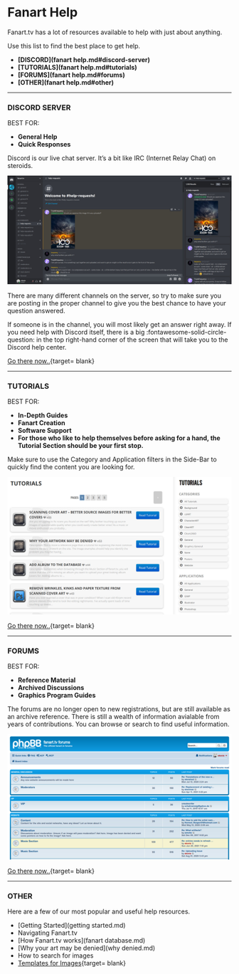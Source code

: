 # __Fanart Help__

Fanart.tv has a lot of resources available to help with just about anything. 

Use this list to find the best place to get help.

- __[DISCORD](fanart help.md#discord-server)__
- __[TUTORIALS](fanart help.md#tutorials)__
- __[FORUMS](fanart help.md#forums)__
- __[OTHER](fanart help.md#other)__

---

### __DISCORD SERVER__

BEST FOR:

- __General Help__
- __Quick Responses__


Discord is our live chat server. It’s a bit like IRC (Internet Relay Chat) on steroids.

![Discord Channels](../assets/images/discord-server.jpg)

There are many different channels on the server, so try to make sure you are posting in the proper channel to give you the best chance to have your question answered.

If someone is in the channel, you will most likely get an answer right away. If you need help with Discord itself, there is a big :fontawesome-solid-circle-question: in the top right-hand corner of the screen that will take you to the Discord help center.

[Go there now..](https://discord.gg/r9VufRk){target= blank}

---

### __TUTORIALS__

BEST FOR:

- __In-Depth Guides__
- __Fanart Creation__
- __Software Support__
- __For those who like to help themselves before asking for a hand, the Tutorial Section should be your first stop.__

Make sure to use the Category and Application filters in the Side-Bar to quickly find the content you are looking for.

![Discord Channels](../assets/images/Tutorials-Section.jpg)

[Go there now..](https://fanart.tv/tutorials/){target= blank}

---

### __FORUMS__

BEST FOR:

- __Reference Material__
- __Archived Discussions__
- __Graphics Program Guides__

The forums are no longer open to new registrations, but are still available as an archive reference. There is still a wealth of information avialable from years of contributions. You can browse or search to find useful information.

![Discord Channels](../assets/images/forums.jpg)

[Go there now..](https://forum.fanart.tv/index.php?){target= blank}

---

### __OTHER__

Here are a few of our most popular and useful help resources.

- [Getting Started](getting started.md)
- Navigating Fanart.tv
- [How Fanart.tv works](fanart database.md)
- [Why your art may be denied](why denied.md)
- How to search for images
- [Templates for Images](https://fanart.tv/tutorials/templates/){target= blank}